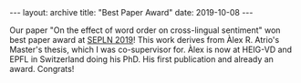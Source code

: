 <meta name="twitter:image" content="https://europe.naverlabs.com/wp-content/uploads/2019/10/blog_predicting.jpg" />
---
layout: archive
title: "Best Paper Award"
date: 2019-10-08
---

Our paper "On the effect of word order on cross-lingual sentiment" won best paper award at [SEPLN 2019](http://hitz.eus/sepln2019/)! This work derives from Àlex R. Atrio's Master's thesis, which I was co-supervisor for. Àlex is now at HEIG-VD and EPFL in Switzerland doing his PhD. His first publication and already an award. Congrats!

